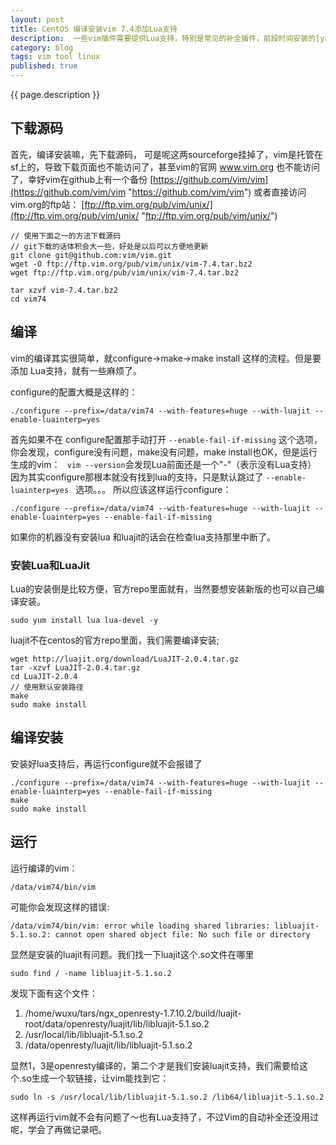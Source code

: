 ```yaml
---
layout: post
title: CentOS 编译安装vim 7.4添加Lua支持
description:  一些vim插件需要提供Lua支持，特别是常见的补全插件，前段时间安装的[yadr](https://github.com/skwp/dotfiles)工具的补全也经常提示Vim需要Lua支持，搜了一些文章，终于在CentOS7下编译成功了
category: blog
tags: vim tool linux
published: true
---
```


{{ page.description }} 

## 下载源码 ##
首先，编译安装嘛，先下载源码， 可是呢这两sourceforge挂掉了，vim是托管在sf上的，导致下载页面也不能访问了，甚至vim的官网 www.vim.org 也不能访问了，幸好vim在github上有一个备份  [https://github.com/vim/vim](https://github.com/vim/vim "https://github.com/vim/vim") 或者直接访问vim.org的ftp站： [ftp://ftp.vim.org/pub/vim/unix/](ftp://ftp.vim.org/pub/vim/unix/ "ftp://ftp.vim.org/pub/vim/unix/")

```
// 使用下面之一的方法下载源码
// git下载的话体积会大一些，好处是以后可以方便地更新
git clone git@github.com:vim/vim.git
wget -O ftp://ftp.vim.org/pub/vim/unix/vim-7.4.tar.bz2
wget ftp://ftp.vim.org/pub/vim/unix/vim-7.4.tar.bz2

tar xzvf vim-7.4.tar.bz2
cd vim74
```
## 编译 ##
vim的编译其实很简单，就configure->make->make install 这样的流程。但是要添加 Lua支持，就有一些麻烦了。

configure的配置大概是这样的：

```
./configure --prefix=/data/vim74 --with-features=huge --with-luajit --enable-luainterp=yes 
```

首先如果不在 configure配置那手动打开 ```--enable-fail-if-missing``` 这个选项，你会发现，configure没有问题，make没有问题，make install也OK，但是运行生成的vim： ``` vim --version```会发现Lua前面还是一个"-"（表示没有Lua支持）
因为其实configure那根本就没有找到lua的支持，只是默认跳过了 ```--enable-luainterp=yes ``` 选项。。。
所以应该这样运行configure：

```
./configure --prefix=/data/vim74 --with-features=huge --with-luajit --enable-luainterp=yes --enable-fail-if-missing
```

如果你的机器没有安装lua 和luajit的话会在检查lua支持那里中断了。

### 安装Lua和LuaJit ###
Lua的安装倒是比较方便，官方repo里面就有，当然要想安装新版的也可以自己编译安装。

```
sudo yum install lua lua-devel -y
```
luajit不在centos的官方repo里面，我们需要编译安装;

```
wget http://luajit.org/download/LuaJIT-2.0.4.tar.gz
tar -xzvf LuaJIT-2.0.4.tar.gz
cd LuaJIT-2.0.4
// 使用默认安装路径
make
sudo make install
```

## 编译安装 ##
安装好lua支持后，再运行configure就不会报错了

```
./configure --prefix=/data/vim74 --with-features=huge --with-luajit --enable-luainterp=yes --enable-fail-if-missing
make
sudo make install
```

## 运行 ##
运行编译的vim：
```
/data/vim74/bin/vim
```
可能你会发现这样的错误:

```
/data/vim74/bin/vim: error while loading shared libraries: libluajit-5.1.so.2: cannot open shared object file: No such file or directory
```
显然是安装的luajit有问题。我们找一下luajit这个.so文件在哪里

```
sudo find / -name libluajit-5.1.so.2
```

发现下面有这个文件：

1. /home/wuxu/tars/ngx_openresty-1.7.10.2/build/luajit-root/data/openresty/luajit/lib/libluajit-5.1.so.2
2. /usr/local/lib/libluajit-5.1.so.2
3. /data/openresty/luajit/lib/libluajit-5.1.so.2

显然1，3是openresty编译的，第二个才是我们安装luajit支持，我们需要给这个.so生成一个软链接，让vim能找到它：

```
sudo ln -s /usr/local/lib/libluajit-5.1.so.2 /lib64/libluajit-5.1.so.2
```

这样再运行vim就不会有问题了～也有Lua支持了，不过Vim的自动补全还没用过呢，学会了再做记录吧。